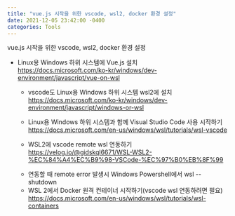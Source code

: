 ```yaml
---
title: "vue.js 시작을 위한 vscode, wsl2, docker 환경 설정"
date: 2021-12-05 23:42:00 -0400
categories: Tools
---
```


vue.js 시작을 위한 vscode, wsl2, docker 환경 설정

- Linux용 Windows 하위 시스템에 Vue.js 설치
https://docs.microsoft.com/ko-kr/windows/dev-environment/javascript/vue-on-wsl

  - vscode도 Linux용 Windows 하위 시스템 wsl2에 설치 
  https://docs.microsoft.com/ko-kr/windows/dev-environment/javascript/windows-or-wsl

  - Linux용 Windows 하위 시스템과 함께 Visual Studio Code 사용 시작하기
  https://docs.microsoft.com/en-us/windows/wsl/tutorials/wsl-vscode

  - WSL2에 vscode remote wsl 연동하기
  https://velog.io/@gidskql6671/WSL-WSL2-%EC%84%A4%EC%B9%98-VSCode-%EC%97%B0%EB%8F%99
   * 연동할 때 remote error 발생시 Windows Powershell에서 wsl --shutdown

  - WSL 2에서 Docker 원격 컨테이너 시작하기(vscode wsl 연동하려면 필요)
  https://docs.microsoft.com/en-us/windows/wsl/tutorials/wsl-containers
